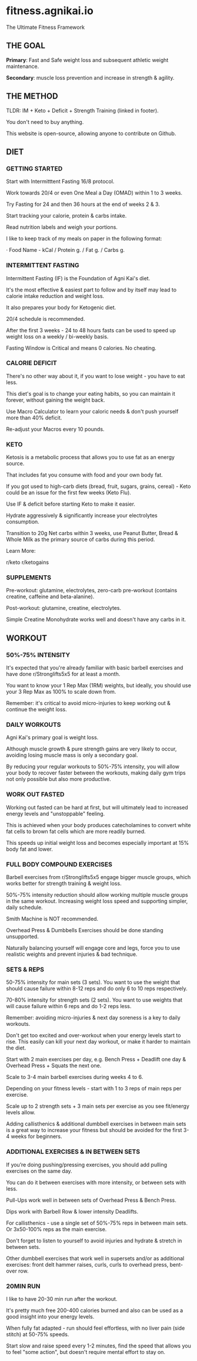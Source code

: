# fitness.agnikai.io
The Ultimate Fitness Framework

## THE GOAL
**Primary**: Fast and Safe weight loss and subsequent athletic weight maintenance.

**Secondary**: muscle loss prevention and increase in strength & agility.

## THE METHOD
TLDR: IM + Keto + Deficit + Strength Training (linked in footer).

You don't need to buy anything. 

This website is open-source, allowing anyone to contribute on Github. 

## DIET 

### GETTING STARTED
Start with Intermitttent Fasting 16/8 protocol.

Work towards 20/4 or even One Meal a Day (OMAD) within 1 to 3 weeks.

Try Fasting for 24 and then 36 hours at the end of weeks 2 & 3.

Start tracking your calorie, protein & carbs intake.

Read nutrition labels and weigh your portions.

I like to keep track of my meals on paper in the following format: 

· Food Name - kCal / Protein g. / Fat g. / Carbs g.

### INTERMITTENT FASTING

Intermittent Fasting (IF) is the Foundation of Agni Kai's diet. 

It's the most effective & easiest part to follow and by itself may lead to calorie intake reduction and weight loss.

It also prepares your body for Ketogenic diet.

20/4 schedule is recommended.

After the first 3 weeks - 24 to 48 hours fasts can be used to speed up weight loss on a weekly / bi-weekly basis.

Fasting Window is Critical and means 0 calories. No cheating.

### CALORIE DEFICIT

There's no other way about it, if you want to lose weight - you have to eat less. 

This diet's goal is to change your eating habits, so you can maintain it forever, without gaining the weight back. 

Use Macro Calculator to learn your caloric needs & don't push yourself more than 40% deficit.

Re-adjust your Macros every 10 pounds.

### KETO

Ketosis is a metabolic process that allows you to use fat as an energy source.

That includes fat you consume with food and your own body fat.

If you got used to high-carb diets (bread, fruit, sugars, grains, cereal) - Keto could be an issue for the first few weeks (Keto Flu).

Use IF & deficit before starting Keto to make it easier. 

Hydrate aggressively & significantly increase your electrolytes consumption.

Transition to 20g Net carbs within 3 weeks, use Peanut Butter, Bread & Whole Milk as the primary source of carbs during this period.

Learn More:

r/keto
r/ketogains

### SUPPLEMENTS

Pre-workout: glutamine, electrolytes, zero-carb pre-workout (contains creatine, caffeine and beta-alanine).

Post-workout: glutamine, creatine, electrolytes.

Simple Creatine Monohydrate works well and doesn't have any carbs in it.

## WORKOUT 

### 50%-75% INTENSITY

It's expected that you're already familiar with basic barbell exercises and have done r/Stronglifts5x5 for at least a month. 

You want to know your 1 Rep Max (1RM) weights, but ideally, you should use your 3 Rep Max as 100% to scale down from.

Remember: it's critical to avoid micro-injuries to keep working out & continue the weight loss.

### DAILY WORKOUTS

Agni Kai's primary goal is weight loss. 

Although muscle growth & pure strength gains are very likely to occur, avoiding losing muscle mass is only a secondary goal. 

By reducing your regular workouts to 50%-75% intensity, you will allow your body to recover faster between the workouts, making daily gym trips not only possible but also more productive.

### WORK OUT FASTED

Working out fasted can be hard at first, but will ultimately lead to increased energy levels and "unstoppable" feeling. 

This is achieved when your body produces catecholamines to convert white fat cells to brown fat cells which are more readily burned.

This speeds up initial weight loss and becomes especially important at 15% body fat and lower.

### FULL BODY COMPOUND EXERCISES

Barbell exercises from r/Stronglifts5x5 engage bigger muscle groups, which works better for strength training & weight loss.

50%-75% intensity reduction should allow working multiple muscle groups in the same workout. Increasing weight loss speed and supporting simpler, daily schedule.

Smith Machine is NOT recommended. 

Overhead Press & Dumbbells Exercises should be done standing unsupported.

Naturally balancing yourself will engage core and legs, force you to use realistic weights and prevent injuries & bad technique. 

### SETS & REPS

50-75% intensity for main sets (3 sets). You want to use the weight that should cause failure within 8-12 reps and do only 6 to 10 reps respectively.

70-80% intensity for strength sets (2 sets). You want to use weights that will cause failure within 6 reps and do 1-2 reps less. 

Remember: avoiding micro-injuries & next day soreness is a key to daily workouts.

Don't get too excited and over-workout when your energy levels start to rise. This easily can kill your next day workout, or make it harder to maintain the diet.

Start with 2 main exercises per day, e.g. Bench Press + Deadlift one day & Overhead Press + Squats the next one.

Scale to 3-4 main barbell exercises during weeks 4 to 6.

Depending on your fitness levels - start with 1 to 3 reps of main reps per exercise.

Scale up to 2 strength sets + 3 main sets per exercise as you see fit/energy levels allow.

Adding callisthenics & additional dumbbell exercises in between main sets is a great way to increase your fitness but should be avoided for the first 3-4 weeks for beginners.

### ADDITIONAL EXERCISES & IN BETWEEN SETS

 If you’re doing pushing/pressing exercises, you should add pulling exercises on the same day.

You can do it between exercises with more intensity, or between sets with less.

Pull-Ups work well in between sets of Overhead Press & Bench Press.

Dips work with Barbell Row & lower intensity Deadlifts. 

For callisthenics - use a single set of 50%-75% reps in between main sets. Or 3x50-100% reps as the main exercise.

Don't forget to listen to yourself to avoid injuries and hydrate & stretch in between sets.

Other dumbbell exercises that work well in supersets and/or as additional exercises: front delt hammer raises, curls, curls to overhead press, bent-over row.

### 20MIN RUN
I like to have 20-30 min run after the workout.

It's pretty much free 200-400 calories burned and also can be used as a good insight into your energy levels.

When fully fat adapted - run should feel effortless, with no liver pain (side stitch) at 50-75% speeds.

Start slow and raise speed every 1-2 minutes, find the speed that allows you to feel "some action", but doesn't require mental effort to stay on.











